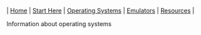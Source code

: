 
| [Home](https://frannietrempe.github.io/Obsolete-Removable-Media-Guide/) | [Start Here](https://frannietrempe.github.io/Obsolete-Removable-Media-Guide/pages/start_here_media_ID.html) | [Operating Systems](https://frannietrempe.github.io/Obsolete-Removable-Media-Guide/pages/operating_systems) | [Emulators](https://frannietrempe.github.io/Obsolete-Removable-Media-Guide/pages/emulators) | [Resources](https://frannietrempe.github.io/Obsolete-Removable-Media-Guide/pages/resources) |


Information about operating systems

